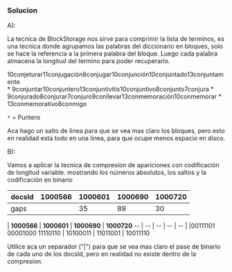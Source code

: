 ### Solucion

A):

La tecnica de BlockStorage nos sirve para comprimir la lista de terminos, es una tecnica donde agrupamos las palabras del diccionario en bloques, solo se hace la referencia a la primera palabra del bloque.
Luego cada palabra almacena la longitud del termino para poder recuperarlo.

10conjeturar11conjugación8conjugar10conjunción10conjuntado13conjuntamente  
*
9conjuntar10conjuntero13conjuntivitis10conjuntivo8conjunto7conjura 
*
9conjurado8conjurar7conjuro9conllevar13conmemoración10conmemorar
*
13conmemorativo8conmigo

```*``` = Puntero

Aca hago un salto de linea para que se vea mas claro los bloques, pero esto en realidad esta todo en una linea, para que ocupe menos espacio en disco.

B):

Vamos a aplicar la tecnica de compresion de apariciones con codificación de longitud variable. mostrando los números absolutos, los saltos y la codificación en binario



| docsId   | 1000566 | 1000601 | 1000690 | 1000720 |
 -- | -- | -- | --  | -- |
|gaps | |35 |89 |30|



| __1000566__ | __1000601__ | __1000690__ | __1000720__ 
 -- | -- | -- | --  | -- |
|00111101 00001000 11110110 | 10100011 | 11011001 | 10011110

Utilice aca un separador ("|") para que se vea mas claro el pase de binario de cada uno de los docsId, pero en realidad no existe dentro de la compresion.

